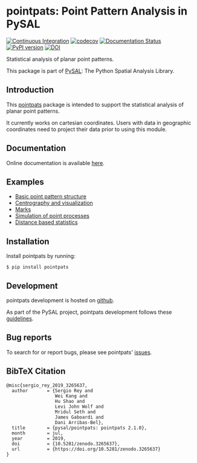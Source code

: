 # pointpats: Point Pattern Analysis in PySAL

[![Continuous Integration](https://github.com/pysal/pointpats/actions/workflows/tests.yaml/badge.svg)](https://github.com/pysal/pointpats/actions/workflows/tests.yaml)
[![codecov](https://codecov.io/gh/pysal/pointpats/branch/master/graph/badge.svg)](https://codecov.io/gh/pysal/pointpats)
[![Documentation Status](https://readthedocs.org/projects/pointpats/badge/?version=latest)](https://pointpats.readthedocs.io/en/latest/?badge=latest)
[![PyPI version](https://badge.fury.io/py/pointpats.svg)](https://badge.fury.io/py/pointpats)
[![DOI](https://zenodo.org/badge/DOI/10.5281/zenodo.3265637.svg)](https://doi.org/10.5281/zenodo.3265637)

Statistical analysis of planar point patterns.

This package is part of [PySAL](https://pysal.org): The Python Spatial Analysis Library.

## Introduction

This [pointpats](https://github.com/pysal/pointpats) package is intended
to support the statistical analysis of planar point patterns.

It currently works on cartesian coordinates. Users with data in
geographic coordinates need to project their data prior to using this
module.

## Documentation

Online documentation is available
[here](https://pointpats.readthedocs.io).

## Examples

- [Basic point pattern
    structure](https://github.com/pysal/pointpats/tree/main/notebooks/pointpattern.ipynb)
- [Centrography and
    visualization](https://github.com/pysal/pointpats/tree/main/notebooks/centrography.ipynb)
- [Marks](https://github.com/pysal/pointpats/tree/main/notebooks/marks.ipynb)
- [Simulation of point
    processes](https://github.com/pysal/pointpats/tree/main/notebooks/process.ipynb)
- [Distance based
    statistics](https://github.com/pysal/pointpats/tree/main/notebooks/distance_statistics-numpy-oriented.ipynb)

##  Installation

Install pointpats by running:

    $ pip install pointpats

## Development

pointpats development is hosted on
[github](https://github.com/pysal/pointpats).

As part of the PySAL project, pointpats development follows these
[guidelines](http://pysal.org/getting_started).

##  Bug reports

To search for or report bugs, please see pointpats'
[issues](https://github.com/pysal/pointpats/issues).

##  BibTeX Citation

```
@misc{sergio_rey_2019_3265637,
  author       = {Sergio Rey and
                  Wei Kang and
                  Hu Shao and
                  Levi John Wolf and
                  Mridul Seth and
                  James Gaboardi and
                  Dani Arribas-Bel},
  title        = {pysal/pointpats: pointpats 2.1.0},
  month        = jul,
  year         = 2019,
  doi          = {10.5281/zenodo.3265637},
  url          = {https://doi.org/10.5281/zenodo.3265637}
}
```
